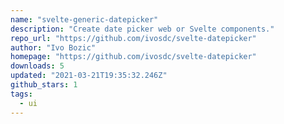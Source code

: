 ```yaml
---
name: "svelte-generic-datepicker"
description: "Create date picker web or Svelte components."
repo_url: "https://github.com/ivosdc/svelte-datepicker"
author: "Ivo Bozic"
homepage: "https://github.com/ivosdc/svelte-datepicker"
downloads: 5
updated: "2021-03-21T19:35:32.246Z"
github_stars: 1
tags: 
  - ui
---
```

